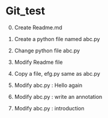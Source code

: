 # Git_test

0. Create Readme.md

1. Create a python file named abc.py

2. Change python file abc.py

3. Modify Readme file

4. Copy a file, efg.py  same as abc.py

5. Modify abc.py : Hello again

6. Modify abc.py : write an annotation

7. Modify abc.py : introduction
